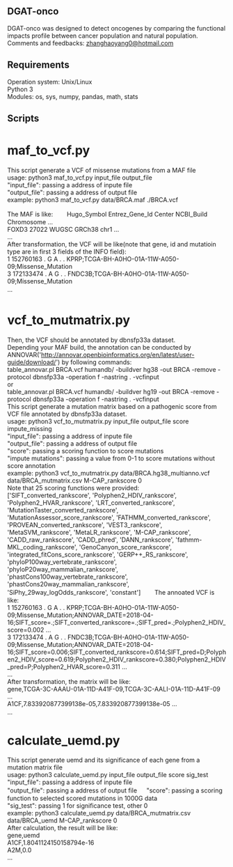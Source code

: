 ## DGAT-onco
DGAT-onco was designed to detect oncogenes by comparing the functional impacts profile between cancer population and natural population.  
Comments and feedbacks: zhanghaoyang0@hotmail.com  
## Requirements
Operation system: Unix/Linux  
Python 3  
Modules: os, sys, numpy, pandas, math, stats  
## Scripts
# maf_to_vcf.py　　
This script generate a VCF of missense mutations from a MAF file  
usage: python3 maf_to_vcf.py input_file output_file  
"input_file": passing a address of inpute file  
"output_file": passing a address of output file  
example: python3 maf_to_vcf.py data/BRCA.maf ./BRCA.vcf  

The MAF is like:　　
Hugo_Symbol	Entrez_Gene_Id	Center	NCBI_Build	Chromosome	...  
FOXD3	27022	WUGSC	GRCh38	chr1	...  
...  
After transformation, the VCF will be like(note that gene, id and mutatioin type are in first 3 fields of the INFO field):  
1	152760163	.	G	A	.	.	KPRP;TCGA-BH-A0HO-01A-11W-A050-09;Missense_Mutation  
3	172133474	.	A	G	.	.	FNDC3B;TCGA-BH-A0HO-01A-11W-A050-09;Missense_Mutation  
...　　
# vcf_to_mutmatrix.py　　
Then, the VCF should be annotated by  dbnsfp33a dataset.  
Depending your MAF build, the annotation can be conducted by ANNOVAR('http://annovar.openbioinformatics.org/en/latest/user-guide/download/') by following commands:  
table_annovar.pl BRCA.vcf humandb/ -buildver hg38 -out BRCA -remove -protocol dbnsfp33a -operation f -nastring . -vcfinput  
or  
table_annovar.pl BRCA.vcf humandb/ -buildver hg19 -out BRCA -remove -protocol dbnsfp33a -operation f -nastring . -vcfinput  
This script generate a mutation matrix based on a pathogenic score from VCF file annotated by dbnsfp33a dataset.  
usage: python3 vcf_to_mutmatrix.py input_file output_file score impute_missing  
"input_file": passing a address of inpute file  
"output_file": passing a address of output file  
"score": passing a scoring function to score mutations  
"impute mutations": passing a value from 0-1 to score mutations without score annotation  
example: python3 vcf_to_mutmatrix.py data/BRCA.hg38_multianno.vcf data/BRCA_mutmatrix.csv M-CAP_rankscore 0  
Note that 25 scoring functions were provided:  
['SIFT_converted_rankscore', 'Polyphen2_HDIV_rankscore', 'Polyphen2_HVAR_rankscore', 'LRT_converted_rankscore',
 'MutationTaster_converted_rankscore', 'MutationAssessor_score_rankscore', 'FATHMM_converted_rankscore',
 'PROVEAN_converted_rankscore', 'VEST3_rankscore', 'MetaSVM_rankscore', 'MetaLR_rankscore', 'M-CAP_rankscore',
 'CADD_raw_rankscore', 'CADD_phred', 'DANN_rankscore', 'fathmm-MKL_coding_rankscore', 'GenoCanyon_score_rankscore', 'integrated_fitCons_score_rankscore',
 'GERP++_RS_rankscore', 'phyloP100way_vertebrate_rankscore', 'phyloP20way_mammalian_rankscore', 'phastCons100way_vertebrate_rankscore',
 'phastCons20way_mammalian_rankscore', 'SiPhy_29way_logOdds_rankscore', 'constant']　　
The annoated VCF is like:  
1	152760163	.	G	A	.	.	KPRP;TCGA-BH-A0HO-01A-11W-A050-09;Missense_Mutation;ANNOVAR_DATE=2018-04-16;SIFT_score=.;SIFT_converted_rankscore=.;SIFT_pred=.;Polyphen2_HDIV_score=0.002 ...  
3	172133474	.	A	G	.	.	FNDC3B;TCGA-BH-A0HO-01A-11W-A050-09;Missense_Mutation;ANNOVAR_DATE=2018-04-16;SIFT_score=0.006;SIFT_converted_rankscore=0.614;SIFT_pred=D;Polyphen2_HDIV_score=0.619;Polyphen2_HDIV_rankscore=0.380;Polyphen2_HDIV_pred=P;Polyphen2_HVAR_score=0.311 ...  
...  
After transformation, the matrix will be like:  
gene,TCGA-3C-AAAU-01A-11D-A41F-09,TCGA-3C-AALI-01A-11D-A41F-09 ...  
A1CF,7.833920877399138e-05,7.833920877399138e-05 ...  
...　　
# calculate_uemd.py  
This script generate uemd and its significance of each gene from a mutation matrix file  
usage: python3 calculate_uemd.py input_file output_file score sig_test  
"input_file": passing a address of inpute file  
"output_file": passing a address of output file  　
"score": passing a scoring function to selected scored mutations in 1000G data  
"sig_test": passing 1 for significance test, other 0  
example: python3 calculate_uemd.py data/BRCA_mutmatrix.csv data/BRCA_uemd  M-CAP_rankscore 0  
After calculation, the result will be like:  
gene,uemd  
A1CF,1.8041124150158794e-16  
A2M,0.0  
...  
